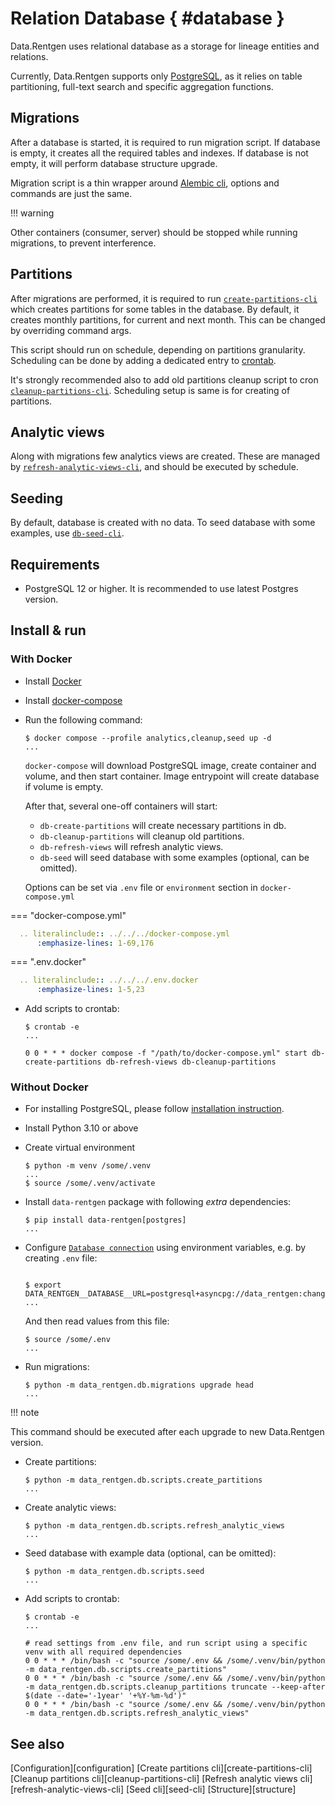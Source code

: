 # Relation Database { #database }

Data.Rentgen uses relational database as a storage for lineage entities and relations.

Currently, Data.Rentgen supports only [PostgreSQL](https://www.postgresql.org/), as it relies on table partitioning, full-text search and specific aggregation functions.

## Migrations

After a database is started, it is required to run migration script. If database is empty, it creates all the required tables and indexes. If database is not empty, it will perform database structure upgrade.

Migration script is a thin wrapper around [Alembic cli](https://alembic.sqlalchemy.org/en/latest/tutorial.html#running-our-first-migration), options and commands are just the same.

!!! warning

  Other containers (consumer, server) should be stopped while running migrations, to prevent interference.

## Partitions

After migrations are performed, it is required to run [`create-partitions-cli`](create-partitions-cli) which creates partitions for some tables in the database.
By default, it creates monthly partitions, for current and next month. This can be changed by overriding command args.

This script should run on schedule, depending on partitions granularity.
Scheduling can be done by adding a dedicated entry to [crontab](https://help.ubuntu.com/community/CronHowto).

It's strongly recommended also to add old partitions cleanup script to cron [`cleanup-partitions-cli`](cleanup-partitions-cli).
Scheduling setup is same is for creating of partitions.

## Analytic views

Along with migrations few analytics views are created. These are managed by [`refresh-analytic-views-cli`](refresh-analytic-views-cli), and should be executed by schedule.

## Seeding

By default, database is created with no data. To seed database with some examples, use [`db-seed-cli`](db-seed-cli).

## Requirements

- PostgreSQL 12 or higher. It is recommended to use latest Postgres version.

## Install & run

### With Docker

- Install [Docker](https://docs.docker.com/engine/install/)

- Install [docker-compose](https://github.com/docker/compose/releases/)

- Run the following command:

  ```console
  $ docker compose --profile analytics,cleanup,seed up -d
  ...
  ```

  `docker-compose` will download PostgreSQL image, create container and volume, and then start container.
  Image entrypoint will create database if volume is empty.

  After that, several one-off containers will start:

  - `db-create-partitions` will create necessary partitions in db.
  - `db-cleanup-partitions` will cleanup old partitions.
  - `db-refresh-views` will refresh analytic views.
  - `db-seed` will seed database with some examples (optional, can be omitted).

  Options can be set via `.env` file or `environment` section in `docker-compose.yml`

=== "docker-compose.yml"

  ```yaml
    .. literalinclude:: ../../../docker-compose.yml
        :emphasize-lines: 1-69,176
  ```

=== ".env.docker"

  ```yaml
    .. literalinclude:: ../../../.env.docker
        :emphasize-lines: 1-5,23
  ```

- Add scripts to crontab:

  ```console
  $ crontab -e
  ...
  ```

  ```text
  0 0 * * * docker compose -f "/path/to/docker-compose.yml" start db-create-partitions db-refresh-views db-cleanup-partitions
  ```

### Without Docker

- For installing PostgreSQL, please follow [installation instruction](https://www.postgresql.org/download/).

- Install Python 3.10 or above

- Create virtual environment

  ```console
  $ python -m venv /some/.venv
  ...
  $ source /some/.venv/activate
  ```

- Install `data-rentgen` package with following *extra* dependencies:

  ```console
  $ pip install data-rentgen[postgres]
  ...
  ```

- Configure [`Database connection`](configuration-database) using environment variables, e.g. by creating `.env` file:

  ```console title="/some/.env"

  $ export DATA_RENTGEN__DATABASE__URL=postgresql+asyncpg://data_rentgen:changeme@localhost:5432/data_rentgen
  ...
  ```

  And then read values from this file:

  ```console
  $ source /some/.env
  ...
  ```

- Run migrations:

  ```console
  $ python -m data_rentgen.db.migrations upgrade head
  ...
  ```

!!! note

  This command should be executed after each upgrade to new Data.Rentgen version.

- Create partitions:

  ```console
  $ python -m data_rentgen.db.scripts.create_partitions
  ...
  ```

- Create analytic views:

  ```console
  $ python -m data_rentgen.db.scripts.refresh_analytic_views
  ...
  ```

- Seed database with example data (optional, can be omitted):

  ```console
  $ python -m data_rentgen.db.scripts.seed
  ...
  ```

- Add scripts to crontab:

  ```console
  $ crontab -e
  ...
  ```

  ```text
  # read settings from .env file, and run script using a specific venv with all required dependencies
  0 0 * * * /bin/bash -c "source /some/.env && /some/.venv/bin/python -m data_rentgen.db.scripts.create_partitions"
  0 0 * * * /bin/bash -c "source /some/.env && /some/.venv/bin/python -m data_rentgen.db.scripts.cleanup_partitions truncate --keep-after $(date --date='-1year' '+%Y-%m-%d')"
  0 0 * * * /bin/bash -c "source /some/.env && /some/.venv/bin/python -m data_rentgen.db.scripts.refresh_analytic_views"
  ```

## See also

[Configuration][configuration]
[Create partitions cli][create-partitions-cli]
[Cleanup partitions cli][cleanup-partitions-cli]
[Refresh analytic views cli][refresh-analytic-views-cli]
[Seed cli][seed-cli]
[Structure][structure]
